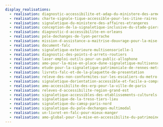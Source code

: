 ```yaml
---
display_realisations:
  - realisation: diagnostic-accessibilite-et-adap-du-ministere-des-armees
  - realisation: charte-signale-tique-accessible-pour-les-itine-raires-velo
  - realisation: signaletique-du-ministere-des-affaires-etrangeres
  - realisation: conception-de-la-signaletique-inclusive-du-stade-pierre-de-coubertin
  - realisation: diagnostic-d-accessibilite-en-orleans
  - realisation: pole-dechanges-de-lyon-perrache
  - realisation: mission-d-assistance-a-maitrise-douvrage-pour-la-mise-en-accessibilite-d-erp
  - realisation: document-falc
  - realisation: signaletique-exterieure-multisensorielle-1
  - realisation: diagnostic-des-points-d-arrets-routiers
  - realisation: laser-emploi-outils-pour-un-public-allophone
  - realisation: amo-pour-la-mise-en-place-dune-signaletique-multisensorielle
  - realisation: etude-pour-la-signaletique-patrimoniale-de-rennes-metropole
  - realisation: livrets-falc-et-de-la-plaquette-de-presentation
  - realisation: releve-des-non-conformites-sur-les-escaliers-du-metro-lyonnais
  - realisation: signaletique-dorientation-accessible-et-facile-a-comprendre
  - realisation: amo-accessibilite-des-erp-pour-la-ville-de-paris
  - realisation: releves-d-accessibilite-region-grand-est
  - realisation: signaletique-accessibles-des-etablissements-culturels-de-clichy
  - realisation: signaletique-de-la-treso-tiers-lieu
  - realisation: signaletique-du-camsp-paris-nord
  - realisation: signaletique-du-pole-dechanges-multimodal
  - realisation: un-livret-en-falc-pour-mieux-manger
  - realisation: amo-global-pour-la-mise-en-accessibilite-du-patrimoine
---
```

